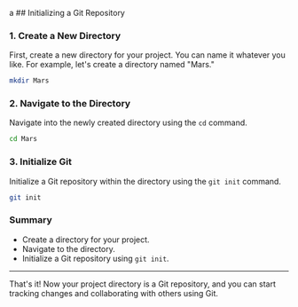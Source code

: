 a ## Initializing a Git Repository

### 1. Create a New Directory
First, create a new directory for your project. You can name it whatever you like. For example, let's create a directory named "Mars."

```bash
mkdir Mars
```

### 2. Navigate to the Directory
Navigate into the newly created directory using the `cd` command.

```bash
cd Mars
```

### 3. Initialize Git
Initialize a Git repository within the directory using the `git init` command.

```bash
git init
```

### Summary
- Create a directory for your project.
- Navigate to the directory.
- Initialize a Git repository using `git init`.

---

That's it! Now your project directory is a Git repository, and you can start tracking changes and collaborating with others using Git.